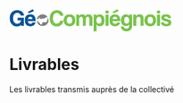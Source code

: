 ![picto](/doc/img/Logo_web-GeoCompiegnois.png)

# Livrables

Les livrables transmis auprès de la collectivé 
